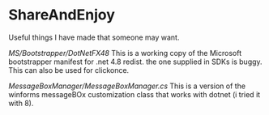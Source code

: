 # ShareAndEnjoy
Useful things I have made that someone may want.

*MS/Bootstrapper/DotNetFX48*
This is a working copy of the Microsoft bootstrapper manifest for .net 4.8 redist. the one supplied in SDKs is buggy. This can also be used for clickonce.

*MessageBoxManager/MessageBoxManager.cs*
This is a version of the winforms messageBOx customization class that works with dotnet (i tried it with 8).

